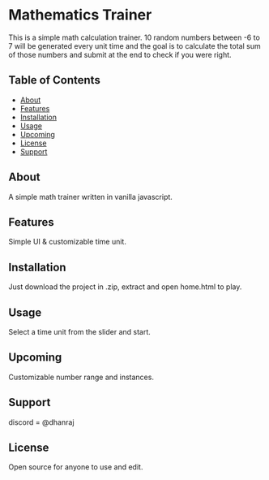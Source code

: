 # Mathematics Trainer

This is a simple math calculation trainer. 10 random numbers between -6 to 7 will be generated every unit time and the goal is to calculate the total sum of those numbers and submit at the end to check if you were right.

## Table of Contents

- [About](#about)
- [Features](#features)
- [Installation](#installation)
- [Usage](#usage)
- [Upcoming](#upcoming)
- [License](#license)
- [Support](#support)

## About

A simple math trainer written in vanilla javascript.

## Features

Simple UI & customizable time unit.

## Installation

Just download the project in .zip, extract and open home.html to play.

## Usage

Select a time unit from the slider and start.

## Upcoming

Customizable number range and instances.

## Support
discord = @dhanraj

## License

Open source for anyone to use and edit.